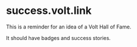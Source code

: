 # success.volt.link

This is a reminder for an idea of a Volt Hall of Fame.

It should have badges and success stories. 
